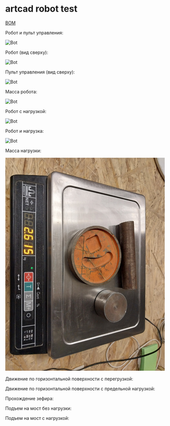 # artcad robot test


[BOM](https://docs.google.com/spreadsheets/d/125n-HQTKvdkcZM3G1kUShieqFLzIgVuq7u4Gp4bA2KU/edit?usp=sharing)


Робот и пульт управления:

![Bot](media/botAndJoystick.jpg)


Робот (вид сверху):

![Bot](media/botTop.jpg)


Пульт управления (вид сверху):

![Bot](media/joystickTop.jpg)


Масса робота:

![Bot](media/botMass.jpg)


Робот с нагрузкой:

![Bot](media/botOverload.jpg)


Робот и нагрузка:

![Bot](media/loadAndBotTop.jpg)

Масса нагрузки:

![Bot](media/loadMass.jpg)


Движение по горизонтальной поверхности с перегрузкой:



Движение по горизонтальной поверхности с предельной нагрузкой:



Прохождение зефира:



Подъем на мост без нагрузки:



Подъем на мост с нагрузкой:





